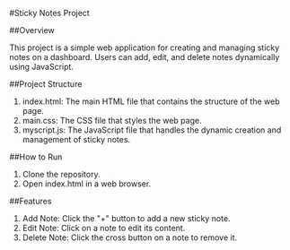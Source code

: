 #Sticky Notes Project

##Overview

This project is a simple web application for creating and managing sticky notes on a dashboard. Users can add, edit, and delete notes dynamically using JavaScript.

##Project Structure

1. index.html: The main HTML file that contains the structure of the web page.
2. main.css: The CSS file that styles the web page.
3. myscript.js: The JavaScript file that handles the dynamic creation and management of sticky notes.

##How to Run
1. Clone the repository.
2. Open index.html in a web browser.

##Features
1. Add Note: Click the "+" button to add a new sticky note.
2. Edit Note: Click on a note to edit its content.
3. Delete Note: Click the cross button on a note to remove it.
